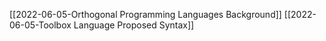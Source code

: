 [[2022-06-05-Orthogonal Programming Languages Background]]
[[2022-06-05-Toolbox Language Proposed Syntax]]
